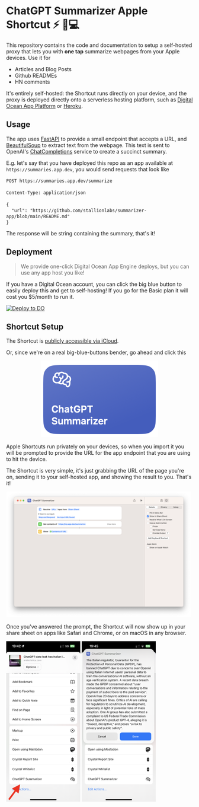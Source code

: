 
# ChatGPT Summarizer Apple Shortcut ⚡️ 📲💻

This repository contains the code and documentation to setup a self-hosted proxy that lets you with **one tap** summarize webpages from your Apple devices. Use it for

* Articles and Blog Posts
* Github READMEs
* HN comments

It's entirely self-hosted: the Shortcut runs directly on your device, and the proxy is deployed directly onto a serverless hosting platform, such as 
[Digital Ocean App Platform](https://www.digitalocean.com/products/app-platform) or [Heroku](https://www.heroku.com/).

## Usage

The app uses [FastAPI](https://github.com/tiangolo/fastapi) to provide a small endpoint that accepts a URL, and [BeautifulSoup](https://www.crummy.com/software/BeautifulSoup/bs4/doc/) to extract text from the webpage. This text is sent to OpenAI's [ChatCompletions](https://platform.openai.com/docs/guides/chat) service to create a succinct summary.

E.g. let's say that you have deployed this repo as an app available at `https://summaries.app.dev`, you would send requests that look like


```
POST https://summaries.app.dev/summarize

Content-Type: application/json

{
  "url": "https://github.com/stallionlabs/summarizer-app/blob/main/README.md"
}
```

The response will be string containing the summary, that's it!

## Deployment

> We provide one-click Digital Ocean App Engine deploys, but you can use any app host you like!

If you have a Digital Ocean account, you can click the big blue button to easily deploy this and get to self-hosting! If you go for the Basic plan it will cost you $5/month to run it.

[![Deploy to DO](https://www.deploytodo.com/do-btn-blue.svg)](https://cloud.digitalocean.com/apps/new?repo=https://github.com/stallionlabs/summarizer-app/tree/main)


## Shortcut Setup

The Shortcut is [publicly accessible via iCloud](https://www.icloud.com/shortcuts/edd2f4b6ff5a4580a7239fbb8fdb2c06).

Or, since we're on a real big-blue-buttons bender, go ahead and click this

<p align="center">
<a href="https://www.icloud.com/shortcuts/edd2f4b6ff5a4580a7239fbb8fdb2c06"><img src="assets/shortcut-icon.png" /></a>
</p>


Apple Shortcuts run privately on your devices, so when you import it you will be prompted to provide the URL for the app endpoint that you are using to hit the device.

The Shortcut is very simple, it's just grabbing the URL of the page you're on, sending it to your self-hosted app, and showing the result to you. That's it!

<img src="assets/shortcut-setup.png" width="500" />

Once you've answered the prompt, the Shortcut will now show up in your share sheet on apps like Safari and Chrome, or on macOS in any browser.

<img src="assets/shortcut-activation.png" width="200" />
<img src="assets/shortcut-result.png" width="200" />



